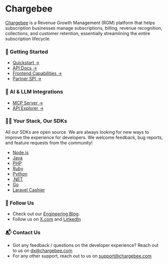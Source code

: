 # Chargebee

[Chargebee](https://www.chargebee.com) is a Revenue Growth Management (RGM) platform that helps subscription businesses manage subscriptions, billing, revenue recognition, collections, and customer retention, essentially streamlining the entire subscription lifecycle. 

### 🚀 Getting Started

- [Quickstart →](https://www.chargebee.com/tutorials/quickstart/)
- [API Docs →](https://apidocs.chargebee.com/docs/api/)
- [Frontend Capabilities →](https://www.chargebee.com/checkout-portal-docs/)
- [Partner SPI →](https://spidocs.chargebee.com/api-reference/partner-spi/overview)


### 🧠 AI & LLM Integrations

- [MCP Server →](https://github.com/chargebee/agentkit/tree/main/modelcontextprotocol)
- [API Explorer →](https://api-explorer.chargebee.com?utm_source=github_profile)

### 👨‍💻 Your Stack, Our SDKs

All our SDKs are open source. We are always looking for new ways to improve the experience for developers. We welcome feedback, bug reports, and feature requests from the community!

- [Node.js](https://github.com/chargebee/chargebee-node)
- [Java](https://github.com/chargebee/chargebee-java)
- [PHP](https://github.com/chargebee/chargebee-php)
- [Ruby](https://github.com/chargebee/chargebee-ruby)
- [Python](https://github.com/chargebee/chargebee-python)
- [.NET](https://github.com/chargebee/chargebee-dotnet)
- [Go](https://github.com/chargebee/chargebee-go)
- [Laravel Cashier](https://github.com/chargebee/cashier-chargebee)


### 💬 Follow Us
- Check out our [Engineering Blog](https://medium.com/chargebee-engineering).
- Follow us on [X.com](https://x.com/chargebee) and [LinkedIn](https://in.linkedin.com/company/chargebee)

### 📬 Contact Us
- Got any feedback / questions on the developer experience? Reach out to us on dx@chargebee.com
- For any other support, reach out to us on support@chargebee.com
